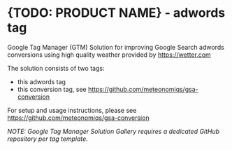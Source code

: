 # {TODO: PRODUCT NAME} - adwords tag

Google Tag Manager (GTM) Solution for improving Google Search adwords conversions using high quality weather
provided by https://wetter.com

The solution consists of two tags:
* this adwords tag
* this conversion tag, see https://github.com/meteonomiqs/gsa-conversion

For setup and usage instructions, please see https://github.com/meteonomiqs/gsa-conversion

*NOTE: Google Tag Manager Solution Gallery requires a dedicated GitHub repository per tag template.*
